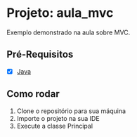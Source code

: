 # Projeto: aula_mvc

Exemplo demonstrado na aula sobre MVC.

## Pré-Requisitos

- [x] [Java](https://www.java.com/pt-BR/download/manual.jsp)

## Como rodar
1. Clone o repositório para sua máquina
2. Importe o projeto na sua IDE
3. Execute a classe Principal
